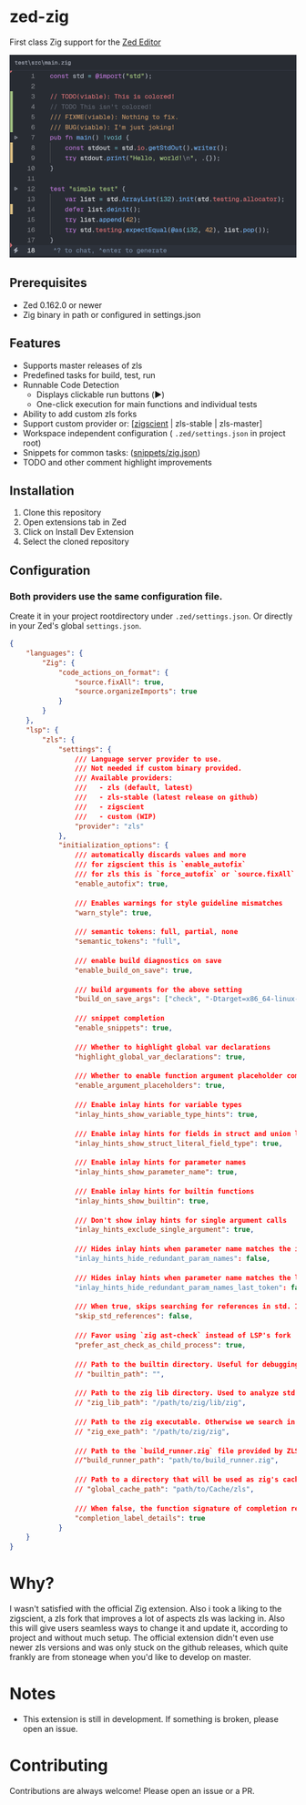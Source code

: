 # zed-zig
First class Zig support for the [Zed Editor](https://github.com/zed-industries/zed)

![image](./.github/assets/editor.png)

## Prerequisites
- Zed 0.162.0 or newer
- Zig binary in path or configured in settings.json

## Features
- Supports master releases of zls
- Predefined tasks for build, test, run
- Runnable Code Detection
  - Displays clickable run buttons (▶️)
  - One-click execution for main functions and individual tests
- Ability to add custom zls forks
- Support custom provider or: [[zigscient](https://github.com/llogick/zigscient) | zls-stable | zls-master]
- Workspace independent configuration ( `.zed/settings.json` in project root)
- Snippets for common tasks: ([snippets/zig.json](./snippets/zig.json))
- TODO and other comment highlight improvements

## Installation

1. Clone this repository
2. Open extensions tab in Zed
3. Click on Install Dev Extension
4. Select the cloned repository

## Configuration
### Both providers use the same configuration file.
Create it in your project rootdirectory under `.zed/settings.json`.
Or directly in your Zed's global `settings.json`.

```json
{
    "languages": {
        "Zig": {
            "code_actions_on_format": {
                "source.fixAll": true,
                "source.organizeImports": true
            }
        }
    },
    "lsp": {
        "zls": {
            "settings": {
                /// Language server provider to use.
                /// Not needed if custom binary provided.
                /// Available providers:
                ///   - zls (default, latest)
                ///   - zls-stable (latest release on github)
                ///   - zigscient
                ///   - custom (WIP)
                "provider": "zls"
            },
            "initialization_options": {
                /// automatically discards values and more
                /// for zigscient this is `enable_autofix`
                /// for zls this is `force_autofix` or `source.fixAll` in `code_actions_on_format`
                "enable_autofix": true,

                /// Enables warnings for style guideline mismatches
                "warn_style": true,

                /// semantic tokens: full, partial, none
                "semantic_tokens": "full",

                /// enable build diagnostics on save
                "enable_build_on_save": true,

                /// build arguments for the above setting
                "build_on_save_args": ["check", "-Dtarget=x86_64-linux-gnu"],

                /// snippet completion
                "enable_snippets": true,

                /// Whether to highlight global var declarations
                "highlight_global_var_declarations": true,

                /// Whether to enable function argument placeholder completions
                "enable_argument_placeholders": true,

                /// Enable inlay hints for variable types
                "inlay_hints_show_variable_type_hints": true,

                /// Enable inlay hints for fields in struct and union literals
                "inlay_hints_show_struct_literal_field_type": true,

                /// Enable inlay hints for parameter names
                "inlay_hints_show_parameter_name": true,

                /// Enable inlay hints for builtin functions
                "inlay_hints_show_builtin": true,

                /// Don't show inlay hints for single argument calls
                "inlay_hints_exclude_single_argument": true,

                /// Hides inlay hints when parameter name matches the identifier (e.g. foo: foo)
                "inlay_hints_hide_redundant_param_names": false,

                /// Hides inlay hints when parameter name matches the last token of a parameter node (e.g. foo: bar.foo, foo: &foo)
                "inlay_hints_hide_redundant_param_names_last_token": false,

                /// When true, skips searching for references in std. Improves lookup speed for functions in user's code. Renaming and go-to-definition will continue to work as is
                "skip_std_references": false,

                /// Favor using `zig ast-check` instead of LSP's fork
                "prefer_ast_check_as_child_process": true,

                /// Path to the builtin directory. Useful for debugging, automatically set if empty
                // "builtin_path": "",

                /// Path to the zig lib directory. Used to analyze std library imports
                // "zig_lib_path": "/path/to/zig/lib/zig",

                /// Path to the zig executable. Otherwise we search in PATH
                // "zig_exe_path": "/path/to/zig/zig",

                /// Path to the `build_runner.zig` file provided by ZLS. null is equivalent to
                //"build_runner_path": "path/to/build_runner.zig",

                /// Path to a directory that will be used as zig's cache
                // "global_cache_path": "path/to/Cache/zls",

                /// When false, the function signature of completion results is hidden. Improves readability in some editors
                "completion_label_details": true
            }
    }
}
```

# Why?
I wasn't satisfied with the official Zig extension. Also i took a liking to the zigscient, a zls fork that improves a lot of aspects zls was lacking in.
Also this will give users seamless ways to change it and update it, according to project and without much setup.
The official extension didn't even use newer zls versions and was only stuck on the github releases, which quite frankly are from stoneage when you'd like to develop on master.

# Notes
- This extension is still in development. If something is broken, please open an issue.

# Contributing
Contributions are always welcome! Please open an issue or a PR.

